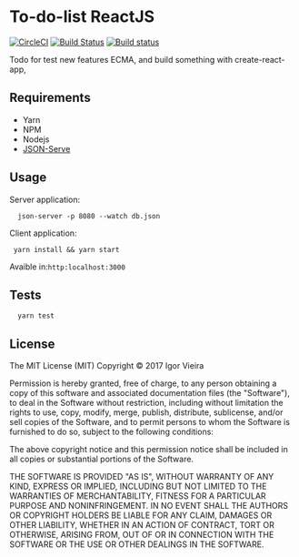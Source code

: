 # To-do-list ReactJS
[![CircleCI](https://circleci.com/gh/IgorVieira/todo-reactjs.svg?style=svg)](https://circleci.com/gh/IgorVieira/todo-reactjs)
[![Build Status](https://travis-ci.org/IgorVieira/todo-reactjs.svg?branch=master)](https://travis-ci.org/IgorVieira/todo-reactjs)
[![Build status](https://ci.appveyor.com/api/projects/status/aiy2grs2iprb8778?svg=true)](https://ci.appveyor.com/project/IgorVieira/todo-reactjs)

Todo for test new features ECMA, and build something with 
create-react-app, 

## Requirements
 - Yarn 
 - NPM
 - Nodejs
 - [JSON-Serve](https://www.npmjs.com/package/json-server)

## Usage

Server application:
```
  json-server -p 8080 --watch db.json
```

Client application:
```
 yarn install && yarn start
```

Avaible in:`http:localhost:3000`


## Tests

```
  yarn test
```

## License

The MIT License (MIT) Copyright © 2017 Igor Vieira

Permission is hereby granted, free of charge, to any person obtaining a copy of this software and associated documentation files (the "Software"), to deal in the Software without restriction, including without limitation the rights to use, copy, modify, merge, publish, distribute, sublicense, and/or sell copies of the Software, and to permit persons to whom the Software is furnished to do so, subject to the following conditions:

The above copyright notice and this permission notice shall be included in all copies or substantial portions of the Software.

THE SOFTWARE IS PROVIDED "AS IS", WITHOUT WARRANTY OF ANY KIND, EXPRESS OR IMPLIED, INCLUDING BUT NOT LIMITED TO THE WARRANTIES OF MERCHANTABILITY, FITNESS FOR A PARTICULAR PURPOSE AND NONINFRINGEMENT. IN NO EVENT SHALL THE AUTHORS OR COPYRIGHT HOLDERS BE LIABLE FOR ANY CLAIM, DAMAGES OR OTHER LIABILITY, WHETHER IN AN ACTION OF CONTRACT, TORT OR OTHERWISE, ARISING FROM, OUT OF OR IN CONNECTION WITH THE SOFTWARE OR THE USE OR OTHER DEALINGS IN THE SOFTWARE.

